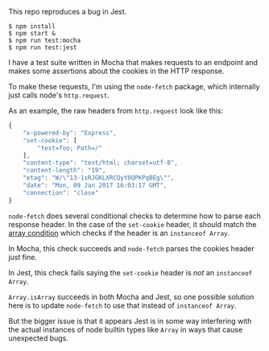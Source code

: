 This repo reproduces a bug in Jest.

```
$ npm install
$ npm start &
$ npm run test:mocha
$ npm run test:jest
```

I have a test suite written in Mocha that makes requests to an endpoint and makes some assertions about the cookies in the HTTP response.

To make these requests, I'm using the `node-fetch` package, which internally just calls node's `http.request`.

As an example, the raw headers from `http.request` look like this:

```js
{
    "x-powered-by": "Express",
    "set-cookie": [
        "test=foo; Path=/"
    ],
    "content-type": "text/html; charset=utf-8",
    "content-length": "19",
    "etag": "W/\"13-1sRJGKLXRCQyY8QPKPqBEg\"",
    "date": "Mon, 09 Jan 2017 16:03:17 GMT",
    "connection": "close"
}
```

`node-fetch` does several conditional checks to determine how to parse each response header. In the case of the `set-cookie` header, it should match the [array condition](https://github.com/bitinn/node-fetch/blob/master/lib/headers.js#L38) which checks if the header is an `instanceof Array`.

In Mocha, this check succeeds and `node-fetch` parses the cookies header just fine.

In Jest, this check fails saying the `set-cookie` header is *not* an `instanceof Array`.

`Array.isArray` succeeds in both Mocha and Jest, so one possible solution here is to update `node-fetch` to use that instead of `instanceof Array`.

But the bigger issue is that it appears Jest is in some way interfering with the actual instances of node builtin types like `Array` in ways that cause unexpected bugs.

